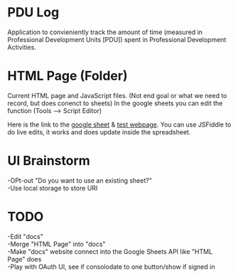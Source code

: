 # PDU Log
Application to convieniently track the amount of time (measured in Professional Development Units [PDU]) spent in Professional Development Activities.

# HTML Page (Folder)
Current HTML page and JavaScript files. (Not end goal or what we need to record, but does conenct to sheets) In the google sheets you can edit the function (Tools --> Script Editor)

Here is the link to the [google sheet](https://goo.gl/ICzFSg) & [test webpage](https://pdulogtestpage.bitballoon.com). You can use JSFiddle to do live edits, it works and does update inside the spreadsheet.

# UI Brainstorm
-OPt-out "Do you want to use an existing sheet?"    
-Use local storage to store URI    

# TODO
-Edit "docs"    
-Merge "HTML Page" into "docs"    
-Make "docs" website connect into the Google Sheets API like "HTML Page" does    
-Play with OAuth UI, see if consolodate to one button/show if signed in
